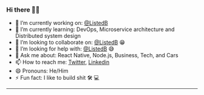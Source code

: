 ### Hi there 👋🏽

- 🔭 I’m currently working on: [@ListedB](https://github.com/listedb)
- 🌱 I’m currently learning: DevOps, Microservice architecture and Distributed system design
- 👯 I’m looking to collaborate on: [@ListedB](https://github.com/listedb) 😁
- 🤔 I’m looking for help with: [@ListedB](https://github.com/listedb) 😅
- 💬 Ask me about: React Native, Node.js, Business, Tech, and Cars
- 📫 How to reach me: [Twitter](https://twitter.com/kingitaj), [Linkedin](https://linkedin.com/in/taj-english)
- 😄 Pronouns: He/Him
- ⚡ Fun fact: I like to build shit 🛠 💻

-----

<!-- ![Taj's github stats](https://github-readme-stats.vercel.app/api?username=itajenglish&count_private=true&show_icons=true&theme=shades-of-purple) -->

